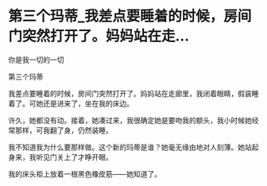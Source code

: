 # 第三个玛蒂_我差点要睡着的时候，房间门突然打开了。妈妈站在走...

你是我一切的一切

第三个玛蒂

我差点要睡着的时候，房间门突然打开了。妈妈站在走廊里，我闭着眼睛，假装睡着了。可她还是进来了，坐在我的床边。

许久，她都没有动。接着，她凑过来，我很确定她是要吻我的额头，我小时候她经常那样，可我翻了身，仍然装睡。

我不知道我为什么要那样做。这个新的玛蒂是谁？她毫无缘由地对人刻薄。她站起身来，我听见门关上了才睁开眼。

我的床头柜上放着一根黑色橡皮筋——她知道了。